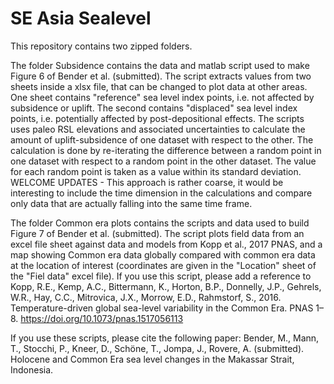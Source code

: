 # SE Asia Sealevel

This repository contains two zipped folders. 

The folder Subsidence contains the data and matlab script used to make Figure 6 of Bender et al. (submitted). The script extracts values from two sheets inside a xlsx file, that can be changed to plot data at other areas. One sheet contains "reference" sea level index points, i.e. not affected by subsidence or uplift. The second contains "displaced" sea level index points, i.e. potentially affected by post-depositional effects. The scripts uses paleo RSL elevations and associated uncertainties to calculate the amount of uplift-subsidence of one dataset with respect to the other. The calculation is done by re-iterating the difference between a random point in one dataset with respect to a random point in the other dataset. The value for each random point is taken as a value within its standard deviation.
WELCOME UPDATES - This approach is rather coarse, it would be interesting to include the time dimension in the calculations and compare only data that are actually falling into the same time frame.

The folder Common era plots contains the scripts and data used to build Figure 7 of Bender et al. (submitted). The script plots field data from an excel file sheet against data and models from Kopp et al., 2017 PNAS, and a map showing Common era data globally compared with common era data at the location of interest (coordinates are given in the "Location" sheet of the "Fiel data" excel file).
If you use this script, please add a reference to Kopp, R.E., Kemp, A.C., Bittermann, K., Horton, B.P., Donnelly, J.P., Gehrels, W.R., Hay, C.C., Mitrovica, J.X., Morrow, E.D., Rahmstorf, S., 2016. Temperature-driven global sea-level variability in the Common Era. PNAS 1–8. https://doi.org/10.1073/pnas.1517056113


If you use these scripts, please cite the following paper:
Bender, M., Mann, T., Stocchi, P., Kneer, D., Schöne, T., Jompa, J., Rovere, A. (submitted). Holocene and Common Era sea level changes in the Makassar Strait, Indonesia.


